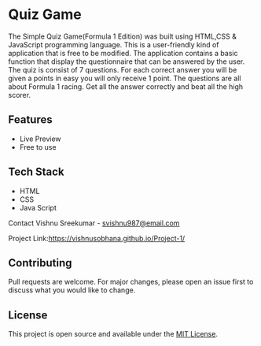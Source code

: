 
# Quiz Game 
The Simple Quiz Game(Formula 1 Edition) was built using HTML,CSS & JavaScript programming language. This is a user-friendly kind of application that is free to be modified. The application contains a basic function that display the questionnaire that can be answered by the user. The quiz is consist of 7 questions. For each correct answer you will be given a points in easy you will only receive 1 point. The questions are all about Formula 1 racing. Get all the answer correctly and beat all the high scorer.

## Features
- Live Preview
- Free to use

## Tech Stack
- HTML
- CSS
- Java Script

Contact
Vishnu Sreekumar - svishnu987@email.com

Project Link:https://vishnusobhana.github.io/Project-1/

## Contributing
Pull requests are welcome. For major changes, please open an issue first to discuss what you would like to change.

## License
This project is open source and available under the [MIT License](LICENSE).
